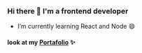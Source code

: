 ### Hi there 👋 I'm a frontend developer
  <ul>
     <li>I’m currently learning React and Node 😄</li>
  </ul>

#### look at my [Portafolio](https://portafolio-carlos-araya.netlify.app/) ✨

<!--
**Charlie2208/Charlie2208** is a ✨ _special_ ✨ repository because its `README.md` (this file) appears on your GitHub profile.

Here are some ideas to get you started:

- 🔭 I’m currently working on ...
- 🌱 I’m currently learning ...
- 👯 I’m looking to collaborate on ...
- 🤔 I’m looking for help with ...
- 💬 Ask me about ...
- 📫 How to reach me: ...
- 😄 Pronouns: ...
- ⚡ Fun fact: ...
-->
